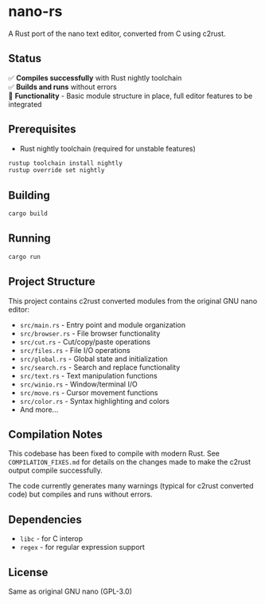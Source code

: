# nano-rs

A Rust port of the nano text editor, converted from C using c2rust.

## Status

✅ **Compiles successfully** with Rust nightly toolchain  
✅ **Builds and runs** without errors  
🚧 **Functionality** - Basic module structure in place, full editor features to be integrated  

## Prerequisites

- Rust nightly toolchain (required for unstable features)

```bash
rustup toolchain install nightly
rustup override set nightly
```

## Building

```bash
cargo build
```

## Running

```bash
cargo run
```

## Project Structure

This project contains c2rust converted modules from the original GNU nano editor:

- `src/main.rs` - Entry point and module organization
- `src/browser.rs` - File browser functionality
- `src/cut.rs` - Cut/copy/paste operations  
- `src/files.rs` - File I/O operations
- `src/global.rs` - Global state and initialization
- `src/search.rs` - Search and replace functionality
- `src/text.rs` - Text manipulation functions
- `src/winio.rs` - Window/terminal I/O
- `src/move.rs` - Cursor movement functions
- `src/color.rs` - Syntax highlighting and colors
- And more...

## Compilation Notes

This codebase has been fixed to compile with modern Rust. See `COMPILATION_FIXES.md` for details on the changes made to make the c2rust output compile successfully.

The code currently generates many warnings (typical for c2rust converted code) but compiles and runs without errors.

## Dependencies

- `libc` - for C interop
- `regex` - for regular expression support

## License

Same as original GNU nano (GPL-3.0)
